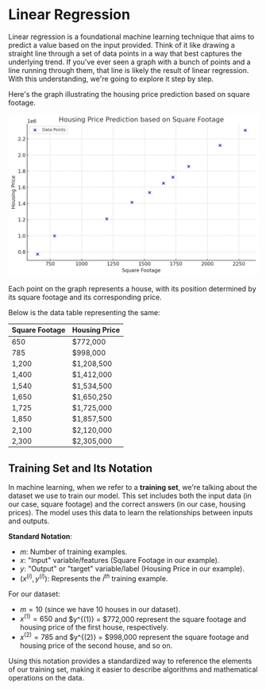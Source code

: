 # Linear Regression

Linear regression is a foundational machine learning technique that aims to predict a value based on the input provided.
 Think of it like drawing a straight line through a set of data points in a way that best captures the underlying trend.
  If you've ever seen a graph with a bunch of points and a line running through them, that line is likely 
  the result of linear regression. With this understanding, we're going to explore it step by step.
  
  Here's the graph illustrating the housing price prediction based on square footage. 
  
  <p align="center">

<img src="/machine_learning_basic/Housing-Price-Prediction.jpg" alt="housing price prediction" width="550">

</p> 
  
  
  Each point on the graph represents a house, with its position determined by its square footage and its corresponding price.
  
  Below is the data table representing the same:
  
  | Square Footage | Housing Price |
|----------------|---------------|
| 650            | $772,000      |
| 785            | $998,000      |
| 1,200          | $1,208,500    |
| 1,400          | $1,412,000    |
| 1,540          | $1,534,500    |
| 1,650          | $1,650,250    |
| 1,725          | $1,725,000    |
| 1,850          | $1,857,500    |
| 2,100          | $2,120,000    |
| 2,300          | $2,305,000    |

## Training Set and Its Notation

In machine learning, when we refer to a **training set**, we're talking about the dataset we use to train our model. 
This set includes both the input data (in our case, square footage) and the correct answers (in our case, housing prices). 
The model uses this data to learn the relationships between inputs and outputs.

**Standard Notation**:
- $m$: Number of training examples.
- $x$: "Input" variable/features (Square Footage in our example).
- $y$: "Output" or "target" variable/label (Housing Price in our example).
- $(x^{(i)}, y^{(i)})$: Represents the $i^{th}$ training example.

For our dataset:
- $m = 10$ (since we have 10 houses in our dataset).
- $x^{(1)} = 650$ and $y^{(1)} = $772,000 represent the square footage and housing price of the first house, respectively.
- $x^{(2)} = 785$ and $y^{(2)} = $998,000 represent the square footage and housing price of the second house, and so on.

Using this notation provides a standardized way to reference the elements of our training set, 
making it easier to describe algorithms and mathematical operations on the data.




